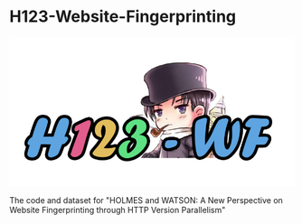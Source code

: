 # H123-Website-Fingerprinting
<p align="center">
  <img src="images/icon.png" alt="My Image" width="550">
</p>

The code and dataset for "HOLMES and WATSON: A New Perspective on Website Fingerprinting through HTTP Version Parallelism"
